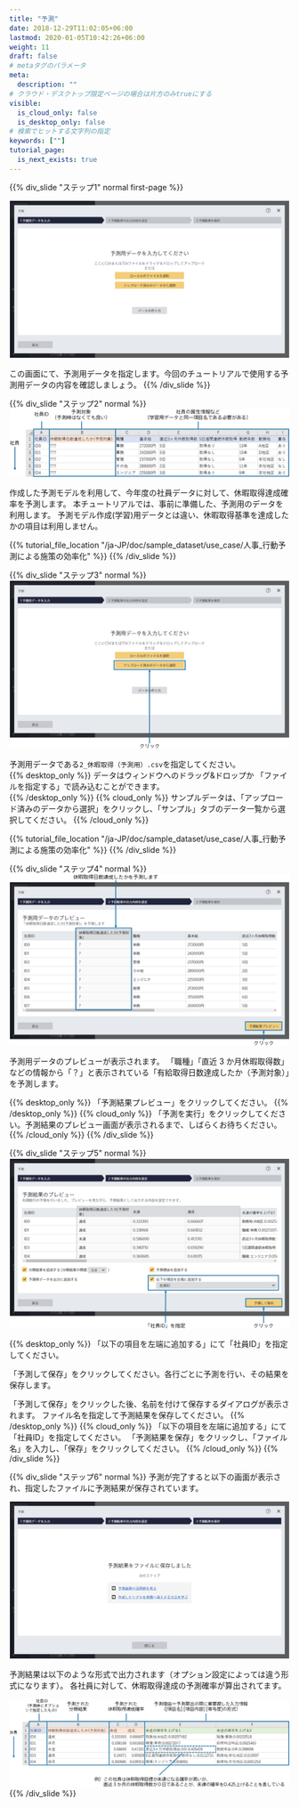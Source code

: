 ```yaml
---
title: "予測"
date: 2018-12-29T11:02:05+06:00
lastmod: 2020-01-05T10:42:26+06:00
weight: 11
draft: false
# metaタグのパラメータ
meta:
  description: ""
# クラウド・デスクトップ限定ページの場合は片方のみtrueにする
visible:
  is_cloud_only: false
  is_desktop_only: false
# 検索でヒットする文字列の指定
keywords: [""]
tutorial_page:
  is_next_exists: true
---
```


{{% div_slide "ステップ1" normal first-page %}}

![](../img/t_slide15.png)

この画面にて、予測用データを指定します。今回のチュートリアルで使用する予測用データの内容を確認しましょう。
{{% /div_slide %}}

{{% div_slide "ステップ2" normal %}}
![](../img/t_slide16.png)

作成した予測モデルを利用して、今年度の社員データに対して、休暇取得達成確率を予測します。
本チュートリアルでは、事前に準備した、予測用のデータを利用します。
予測モデル作成(学習)用データとは違い、休暇取得基準を達成したかの項目は利用しません。

{{% tutorial_file_location "/ja-JP/doc/sample_dataset/use_case/人事_行動予測による施策の効率化" %}}
{{% /div_slide %}}

{{% div_slide "ステップ3" normal %}}
![](../img/t_slide17.png)

予測用データである`2_休暇取得（予測用）.csv`を指定してください。<br/>
{{% desktop_only %}}
データはウィンドウへのドラッグ&ドロップか 「ファイルを指定する」で読み込むことができます。<br/>
{{% /desktop_only %}}
{{% cloud_only %}}
サンプルデータは、「アップロード済みのデータから選択」をクリックし、「サンプル」タブのデータ一覧から選択してください。
{{% /cloud_only %}}

{{% tutorial_file_location "/ja-JP/doc/sample_dataset/use_case/人事_行動予測による施策の効率化" %}}
{{% /div_slide %}}

{{% div_slide "ステップ4" normal %}}
![](../img/t_slide21.png)

予測用データのプレビューが表示されます。
「職種」「直近 3 か月休暇取得数」などの情報から「？」と表示されている「有給取得日数達成したか（予測対象）」を予測します。

{{% desktop_only %}}
「予測結果プレビュー」をクリックしてください。
{{% /desktop_only %}}
{{% cloud_only %}}
「予測を実行」をクリックしてください。予測結果のプレビュー画面が表示されるまで、しばらくお待ちください。
{{% /cloud_only %}}
{{% /div_slide %}}

{{% div_slide "ステップ5" normal %}}
![](../img/t_slide22.png)

{{% desktop_only %}}
「以下の項目を左端に追加する」にて「社員ID」を指定してください。

「予測して保存」をクリックしてください。各行ごとに予測を行い、その結果を保存します。

「予測して保存」をクリックした後、名前を付けて保存するダイアログが表示されます。
ファイル名を指定して予測結果を保存してください。
{{% /desktop_only %}}
{{% cloud_only %}}
「以下の項目を左端に追加する」にて「社員ID」を指定してください。
「予測結果を保存」をクリックし、「ファイル名」を入力し、「保存」をクリックしてください。
{{% /cloud_only %}}
{{% /div_slide %}}

{{% div_slide "ステップ6" normal %}}
予測が完了すると以下の画面が表示され、指定したファイルに予測結果が保存されています。

![](../img/t_slide23.png)

予測結果は以下のような形式で出力されます（オプション設定によっては違う形式になります）。
各社員に対して、休暇取得達成の予測確率が算出されてます。

![](../img/t_slide19.png)
{{% /div_slide %}}
